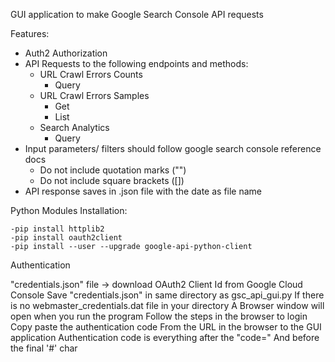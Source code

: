GUI application to make Google Search Console API requests

Features:

- Auth2 Authorization
- API Requests to the following endpoints and methods:
	- URL Crawl Errors Counts
		- Query
	- URL Crawl Errors Samples
		- Get
		- List
	- Search Analytics
		- Query
- Input parameters/ filters should follow google search console reference docs
	- Do not include quotation marks ("")
	- Do not include square brackets ([])
- API response saves in .json file with the date as file name

Python Modules Installation:

	-pip install httplib2
	-pip install oauth2client
	-pip install --user --upgrade google-api-python-client

Authentication

"credentials.json" file -> download OAuth2 Client Id from Google Cloud Console
Save "credentials.json" in same directory as gsc_api_gui.py
If there is no webmaster_credentials.dat file in your directory
A Browser window will open when you run the program
Follow the steps in the browser to login
Copy paste the authentication code 
From the URL in the browser to the GUI application
Authentication code is everything after the "code=" 
And before the final '#' char
